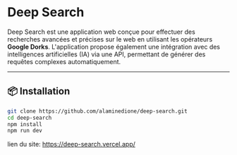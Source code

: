 # Deep Search

Deep Search est une application web conçue pour effectuer des recherches avancées et précises sur le web en utilisant les opérateurs **Google Dorks**. L'application propose également une intégration avec des intelligences artificielles (IA) via une API, permettant de générer des requêtes complexes automatiquement.

---

## 📦 Installation

   ```bash
   git clone https://github.com/alaminedione/deep-search.git
   cd deep-search
   npm install
   npm run dev
   ```

lien du site: https://deep-search.vercel.app/
